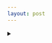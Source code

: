 ```yaml
---
layout: post
---
```





<details>
<summary></summary>
<ul>
<!--<li><a href="../assets/photo2.jpg">selfie</a></li>-->
<li> <a href="y">卒アル</a></li>

<li> <a href="ss">pet</a></li>

<li> <a href="wako">Wako-shi</a></li>

<li> <a href="317">院生室</a></li>

<li></li>


<li> <a href="Locke">統治二論</a> </li>

<li> 『家父長制と資本制』 </li>
</ul>
</details>